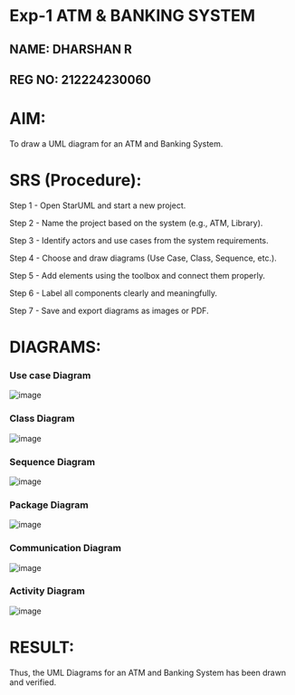 # Exp-1 ATM & BANKING SYSTEM

## NAME: DHARSHAN R
## REG NO: 212224230060

# AIM:

To draw a UML diagram for an ATM and Banking System.

# SRS (Procedure):

Step 1 - Open StarUML and start a new project.

Step 2 - Name the project based on the system (e.g., ATM, Library).

Step 3 - Identify actors and use cases from the system requirements.

Step 4 - Choose and draw diagrams (Use Case, Class, Sequence, etc.).

Step 5 - Add elements using the toolbox and connect them properly.

Step 6 - Label all components clearly and meaningfully.

Step 7 - Save and export diagrams as images or PDF.

# DIAGRAMS:


### Use case Diagram

![image](https://github.com/user-attachments/assets/cde1ec4f-14d3-4468-8327-b752687c773a)


### Class Diagram

![image](https://github.com/user-attachments/assets/dd77ac86-1bee-46e9-a882-d544ec5c62b3)


### Sequence Diagram

![image](https://github.com/user-attachments/assets/c2ed4e8a-bcb9-4695-9ad1-9f7532219a6d)


### Package Diagram

![image](https://github.com/user-attachments/assets/7d78ffed-d0e8-45e2-816b-8cc957774648)


### Communication Diagram

![image](https://github.com/user-attachments/assets/45752999-a910-4d1a-b188-32defe24c7e3)


### Activity Diagram

![image](https://github.com/user-attachments/assets/0fafef29-6200-442d-bb39-92cee05a3ca3)



# RESULT:

Thus, the UML Diagrams for an ATM and Banking System has been drawn and verified.

